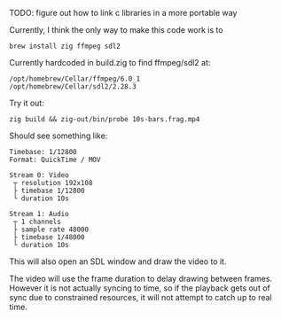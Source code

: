 TODO: figure out how to link c libraries in a more portable way

Currently, I think the only way to make this code work is to

```
brew install zig ffmpeg sdl2
```

Currently hardcoded in build.zig to find ffmpeg/sdl2 at:

```
/opt/homebrew/Cellar/ffmpeg/6.0_1
/opt/homebrew/Cellar/sdl2/2.28.3
```

Try it out:

```
zig build && zig-out/bin/probe 10s-bars.frag.mp4
```

Should see something like:

```
Timebase: 1/12800
Format: QuickTime / MOV

Stream 0: Video
 ┬ resolution 192x108
 ├ timebase 1/12800
 └ duration 10s

Stream 1: Audio
 ┬ 1 channels
 ├ sample rate 48000
 ├ timebase 1/48000
 └ duration 10s
```

This will also open an SDL window and draw the video to it.

The video will use the frame duration to delay drawing between frames. However
it is not actually syncing to time, so if the playback gets out of sync due to
constrained resources, it will not attempt to catch up to real time.
